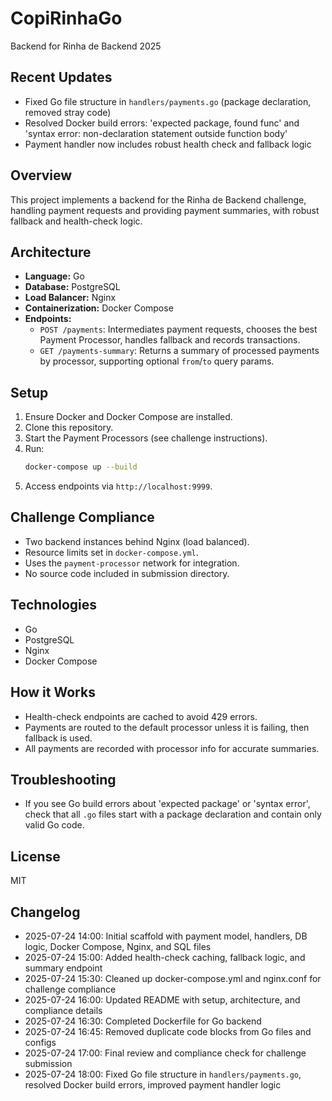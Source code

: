 # CopiRinhaGo

Backend for Rinha de Backend 2025

## Recent Updates

- Fixed Go file structure in `handlers/payments.go` (package declaration, removed stray code)
- Resolved Docker build errors: 'expected package, found func' and 'syntax error: non-declaration statement outside function body'
- Payment handler now includes robust health check and fallback logic

## Overview

This project implements a backend for the Rinha de Backend challenge, handling payment requests and providing payment summaries, with robust fallback and health-check logic.

## Architecture

- **Language:** Go
- **Database:** PostgreSQL
- **Load Balancer:** Nginx
- **Containerization:** Docker Compose
- **Endpoints:**
  - `POST /payments`: Intermediates payment requests, chooses the best Payment Processor, handles fallback and records transactions.
  - `GET /payments-summary`: Returns a summary of processed payments by processor, supporting optional `from`/`to` query params.

## Setup

1. Ensure Docker and Docker Compose are installed.
2. Clone this repository.
3. Start the Payment Processors (see challenge instructions).
4. Run:
   ```sh
   docker-compose up --build
   ```
5. Access endpoints via `http://localhost:9999`.

## Challenge Compliance

- Two backend instances behind Nginx (load balanced).
- Resource limits set in `docker-compose.yml`.
- Uses the `payment-processor` network for integration.
- No source code included in submission directory.

## Technologies

- Go
- PostgreSQL
- Nginx
- Docker Compose

## How it Works

- Health-check endpoints are cached to avoid 429 errors.
- Payments are routed to the default processor unless it is failing, then fallback is used.
- All payments are recorded with processor info for accurate summaries.

## Troubleshooting

- If you see Go build errors about 'expected package' or 'syntax error', check that all `.go` files start with a package declaration and contain only valid Go code.

## License

MIT

## Changelog

- 2025-07-24 14:00: Initial scaffold with payment model, handlers, DB logic, Docker Compose, Nginx, and SQL files
- 2025-07-24 15:00: Added health-check caching, fallback logic, and summary endpoint
- 2025-07-24 15:30: Cleaned up docker-compose.yml and nginx.conf for challenge compliance
- 2025-07-24 16:00: Updated README with setup, architecture, and compliance details
- 2025-07-24 16:30: Completed Dockerfile for Go backend
- 2025-07-24 16:45: Removed duplicate code blocks from Go files and configs
- 2025-07-24 17:00: Final review and compliance check for challenge submission
- 2025-07-24 18:00: Fixed Go file structure in `handlers/payments.go`, resolved Docker build errors, improved payment handler logic
